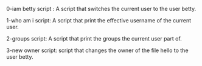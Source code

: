 0-iam betty script : A script that switches the current user to the user betty.

1-who am i script: A script that print the effective username of the current user.

2-groups script: A script that print the groups the current user part of.

3-new owner script: script that changes the owner of the file hello to the user betty.
